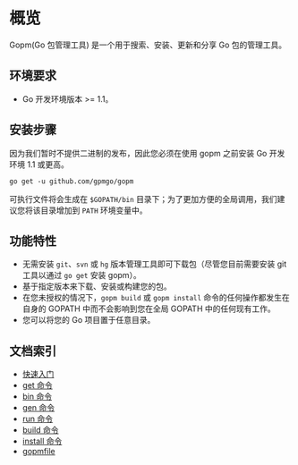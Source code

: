 概览
====

Gopm(Go 包管理工具) 是一个用于搜索、安装、更新和分享 Go 包的管理工具。

## 环境要求

- Go 开发环境版本 >= 1.1。

## 安装步骤

因为我们暂时不提供二进制的发布，因此您必须在使用 gopm 之前安装 Go 开发环境 1.1 或更高。

```
go get -u github.com/gpmgo/gopm
```

可执行文件将会生成在 `$GOPATH/bin` 目录下；为了更加方便的全局调用，我们建议您将该目录增加到 `PATH` 环境变量中。

## 功能特性

- 无需安装 `git`、`svn` 或 `hg` 版本管理工具即可下载包（尽管您目前需要安装 git 工具以通过 `go get` 安装 gopm）。
- 基于指定版本来下载、安装或构建您的包。
- 在您未授权的情况下，`gopm build` 或 `gopm install` 命令的任何操作都发生在自身的 GOPATH 中而不会影响到您在全局 GOPATH 中的任何现有工作。
- 您可以将您的 Go 项目置于任意目录。

## 文档索引

- [快速入门](Quickstart.md)
- [get 命令](Get.md)
- [bin 命令](Bin.md)
- [gen 命令](Gen.md)
- [run 命令](Run.md)
- [build 命令](Build.md)
- [install 命令](Install.md)
- [gopmfile](gopmfile.md)